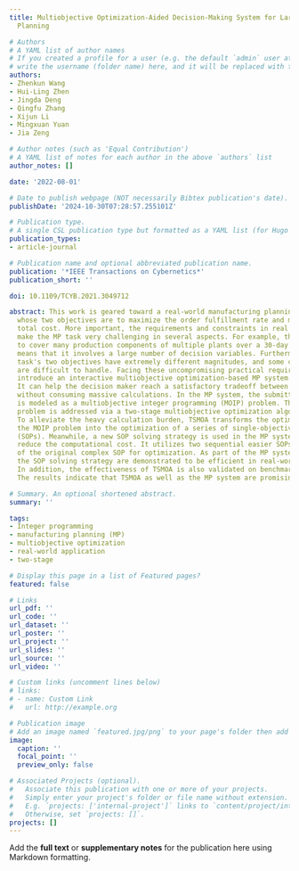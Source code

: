 ```yaml
---
title: Multiobjective Optimization-Aided Decision-Making System for Large-Scale Manufacturing
  Planning

# Authors
# A YAML list of author names
# If you created a profile for a user (e.g. the default `admin` user at `content/authors/admin/`), 
# write the username (folder name) here, and it will be replaced with their full name and linked to their profile.
authors:
- Zhenkun Wang
- Hui-Ling Zhen
- Jingda Deng
- Qingfu Zhang
- Xijun Li
- Mingxuan Yuan
- Jia Zeng

# Author notes (such as 'Equal Contribution')
# A YAML list of notes for each author in the above `authors` list
author_notes: []

date: '2022-08-01'

# Date to publish webpage (NOT necessarily Bibtex publication's date).
publishDate: '2024-10-30T07:28:57.255101Z'

# Publication type.
# A single CSL publication type but formatted as a YAML list (for Hugo requirements).
publication_types:
- article-journal

# Publication name and optional abbreviated publication name.
publication: '*IEEE Transactions on Cybernetics*'
publication_short: ''

doi: 10.1109/TCYB.2021.3049712

abstract: This work is geared toward a real-world manufacturing planning (MP) task,
  whose two objectives are to maximize the order fulfillment rate and minimize the
  total cost. More important, the requirements and constraints in real manufacturing
  make the MP task very challenging in several aspects. For example, the MP needs
  to cover many production components of multiple plants over a 30-day horizon, which
  means that it involves a large number of decision variables. Furthermore, the MP
  task's two objectives have extremely different magnitudes, and some constraints
  are difficult to handle. Facing these uncompromising practical requirements, we
  introduce an interactive multiobjective optimization-based MP system in this article.
  It can help the decision maker reach a satisfactory tradeoff between the two objectives
  without consuming massive calculations. In the MP system, the submitted MP task
  is modeled as a multiobjective integer programming (MOIP) problem. Then, the MOIP
  problem is addressed via a two-stage multiobjective optimization algorithm (TSMOA).
  To alleviate the heavy calculation burden, TSMOA transforms the optimization of
  the MOIP problem into the optimization of a series of single-objective problems
  (SOPs). Meanwhile, a new SOP solving strategy is used in the MP system to further
  reduce the computational cost. It utilizes two sequential easier SOPs as the approximator
  of the original complex SOP for optimization. As part of the MP system, TSMOA and
  the SOP solving strategy are demonstrated to be efficient in real-world MP applications.
  In addition, the effectiveness of TSMOA is also validated on benchmark problems.
  The results indicate that TSMOA as well as the MP system are promising.

# Summary. An optional shortened abstract.
summary: ''

tags:
- Integer programming
- manufacturing planning (MP)
- multiobjective optimization
- real-world application
- two-stage

# Display this page in a list of Featured pages?
featured: false

# Links
url_pdf: ''
url_code: ''
url_dataset: ''
url_poster: ''
url_project: ''
url_slides: ''
url_source: ''
url_video: ''

# Custom links (uncomment lines below)
# links:
# - name: Custom Link
#   url: http://example.org

# Publication image
# Add an image named `featured.jpg/png` to your page's folder then add a caption below.
image:
  caption: ''
  focal_point: ''
  preview_only: false

# Associated Projects (optional).
#   Associate this publication with one or more of your projects.
#   Simply enter your project's folder or file name without extension.
#   E.g. `projects: ['internal-project']` links to `content/project/internal-project/index.md`.
#   Otherwise, set `projects: []`.
projects: []
---
```


Add the **full text** or **supplementary notes** for the publication here using Markdown formatting.
